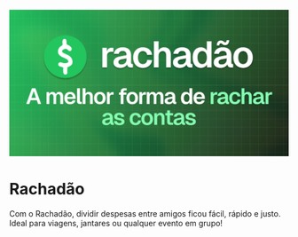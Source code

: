 ![/og-image.png](./public/og-image.png)

# Rachadão
Com o Rachadão, dividir despesas entre amigos ficou fácil, rápido e justo. Ideal para viagens, jantares ou qualquer evento em grupo!